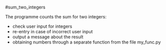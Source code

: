 #sum_two_integers

The programme counts the sum for two integers:

- check user input for integers
- re-entry in case of incorrect user input
- output a message about the result
- obtaining numbers through a separate function from the file my_func.py

